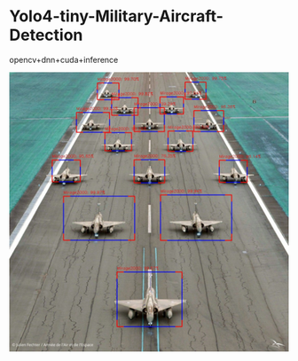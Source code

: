 # Yolo4-tiny-Military-Aircraft-Detection
opencv+dnn+cuda+inference

![example](https://github.com/Kurmangozhin/Yolo4-tiny-Military-Aircraft-Detection/blob/main/out/7.jpg)
